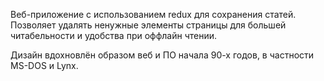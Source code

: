 Веб-приложение с использованием redux для сохранения статей. Позволяет удалять ненужные элементы страницы для большей читабельности и удобства при оффлайн чтении.

Дизайн вдохновлён образом веб и ПО начала 90-х годов, в частности MS-DOS и Lynx.
